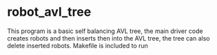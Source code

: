 
# robot_avl_tree
This program is a basic self balancing AVL tree, the main driver code creates robots and then inserts then into the AVL tree, the tree can also delete inserted robots.
Makefile is included to run
